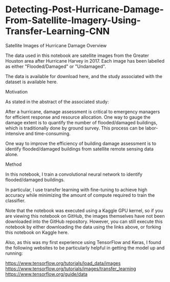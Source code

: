 # Detecting-Post-Hurricane-Damage-From-Satellite-Imagery-Using-Transfer-Learning-CNN

Satellite Images of Hurricane Damage
Overview

The data used in this notebook are satellite images from the Greater Houston area after Hurricane Harvey in 2017. Each image has been labelled as either "Flooded/Damaged" or "Undamaged".

The data is available for download here, and the study associated with the dataset is available here.

Motivation

As stated in the abstract of the associated study:

After a hurricane, damage assessment is critical to emergency managers for efficient response and resource allocation. One way to gauge the damage extent is to quantify the number of flooded/damaged buildings, which is traditionally done by ground survey. This process can be labor-intensive and time-consuming.

One way to improve the efficiency of building damage assessment is to identify flooded/damaged buildings from satellite remote sensing data alone.

Method

In this notebook, I train a convolutional neural network to identify flooded/damaged buildings.

In particular, I use transfer learning with fine-tuning to achieve high accuracy while minimizing the amount of compute required to train the classifier.

Note that the notebook was executed using a Kaggle GPU kernel, so if you are viewing this notebook on GitHub, the images themselves have not been downloaded into the GitHub repository. However, you can still execute this notebook by either downloading the data using the links above, or forking this notebook on Kaggle here.

Also, as this was my first experience using TensorFlow and Keras, I found the following websites to be particularly helpful in getting the model up and running:

https://www.tensorflow.org/tutorials/load_data/images
https://www.tensorflow.org/tutorials/images/transfer_learning
https://www.tensorflow.org/guide/data
